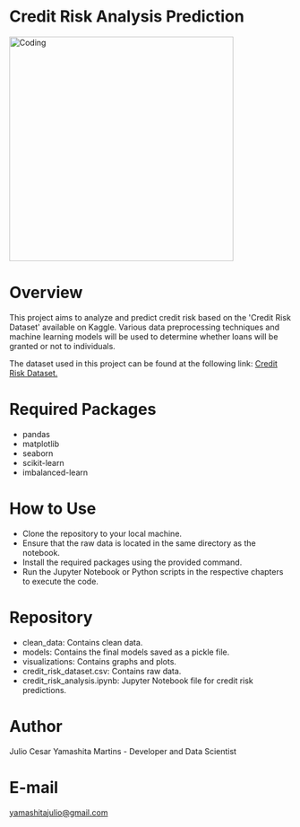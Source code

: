# Credit Risk Analysis Prediction

<img align="center" alt="Coding" width="400" src="https://boefly.com/wp-content/uploads/2022/11/CreditCheck.gif">

# Overview
This project aims to analyze and predict credit risk based on the 'Credit Risk Dataset' available on Kaggle. Various data preprocessing techniques and machine learning models will be used to determine whether loans will be granted or not to individuals.

The dataset used in this project can be found at the following link: [Credit Risk Dataset.](https://www.kaggle.com/datasets/laotse/credit-risk-dataset)

# Required Packages
- pandas
- matplotlib
- seaborn
- scikit-learn 
- imbalanced-learn

# How to Use
- Clone the repository to your local machine.
- Ensure that the raw data is located in the same directory as the notebook.
- Install the required packages using the provided command.
- Run the Jupyter Notebook or Python scripts in the respective chapters to execute the code.

# Repository
- clean_data: Contains clean data.
- models: Contains the final models saved as a pickle file.
- visualizations: Contains graphs and plots.
- credit_risk_dataset.csv: Contains raw data.
- credit_risk_analysis.ipynb: Jupyter Notebook file for credit risk predictions.

# Author
Julio Cesar Yamashita Martins - Developer and Data Scientist

# E-mail
yamashitajulio@gmail.com
